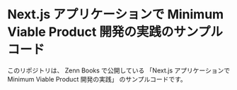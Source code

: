 # Next.js アプリケーションで Minimum Viable Product 開発の実践のサンプルコード

このリポジトリは、 Zenn Books で公開している 「Next.js アプリケーションで Minimum Viable Product 開発の実践」 のサンプルコードです。
